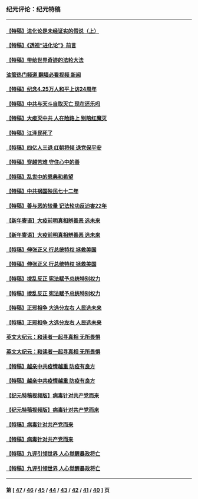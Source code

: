 ### 纪元评论：纪元特稿
---
#### [【特稿】进化论是未经证实的假说（上）](../../pages/nsc424/n14020737.md?06250330) 
#### [【特稿】《透视“进化论”》前言](../../pages/nsc424/n14019941.md?06250330) 
#### [【特稿】带给世界奇迹的法轮大法](../../pages/nsc424/n13994132.md?06250330) 
#### [油管热门频道 翻墙必看视频 新闻](ok?06250330)
#### [【特稿】纪念4.25万人和平上访24周年](../../pages/nsc424/n13980883.md?06250330) 
#### [【特稿】中共与天斗自取灭亡 现在还乐吗](../../pages/nsc424/n13897482.md?06250330) 
#### [【特稿】大疫灭中共 人在险路上 别陪红魔灭](../../pages/nsc424/n13890697.md?06250330) 
#### [【特稿】江泽民死了](../../pages/nsc424/n13876300.md?06250330) 
#### [【特稿】四亿人三退 红朝将倾 退党保平安](../../pages/nsc424/n13794378.md?06250330) 
#### [【特稿】穿越苦难 守住心中的善](../../pages/nsc424/n13784979.md?06250330) 
#### [【特稿】乱世中的恩典和希望](../../pages/nsc424/n13734687.md?06250330) 
#### [【特稿】中共祸国殃民七十二年](../../pages/nsc424/n13272607.md?06250330) 
#### [【特稿】善与恶的较量 记法轮功反迫害22年](../../pages/nsc424/n13086597.md?06250330) 
#### [【新年寄语】大疫前明真相辨善恶 选未来](../../pages/nsc424/n12660855.md?06250330) 
#### [【新年寄语】大疫前明真相辨善恶 选未来](../../pages/nsc424/n12660855.md?06250330) 
#### [【特稿】伸张正义 行总统特权 拯救美国](../../pages/nsc424/n12616806.md?06250330) 
#### [【特稿】伸张正义 行总统特权 拯救美国](../../pages/nsc424/n12616806.md?06250330) 
#### [【特稿】拨乱反正 宪法赋予总统特别权力](../../pages/nsc424/n12598306.md?06250330) 
#### [【特稿】拨乱反正 宪法赋予总统特别权力](../../pages/nsc424/n12598306.md?06250330) 
#### [【特稿】正邪相争 大选分左右 人民选未来](../../pages/nsc424/n12545208.md?06250330) 
#### [【特稿】正邪相争 大选分左右 人民选未来](../../pages/nsc424/n12545208.md?06250330) 
#### [英文大纪元：和读者一起寻真相 无所畏惧](../../pages/nsc424/n12542027.md?06250330) 
#### [英文大纪元：和读者一起寻真相 无所畏惧](../../pages/nsc424/n12542027.md?06250330) 
#### [【特稿】越亲中共疫情越重 防疫有良方](../../pages/nsc424/n12042989.md?06250330) 
#### [【特稿】越亲中共疫情越重 防疫有良方](../../pages/nsc424/n12042989.md?06250330) 
#### [【纪元特稿视频版】病毒针对共产党而来](../../pages/nsc424/n11977328.md?06250330) 
#### [【纪元特稿视频版】病毒针对共产党而来](../../pages/nsc424/n11977328.md?06250330) 
#### [【特稿】病毒针对共产党而来](../../pages/nsc424/n11928818.md?06250330) 
#### [【特稿】病毒针对共产党而来](../../pages/nsc424/n11928818.md?06250330) 
#### [【特稿】九评引领世界 人心觉醒暴政将亡](../../pages/nsc424/n11660496.md?06250330) 
#### [【特稿】九评引领世界 人心觉醒暴政将亡](../../pages/nsc424/n11660496.md?06250330) 

---
#### 第 [ [47](./47.md?06250330) / [46](./46.md?06250330) / [45](./45.md?06250330) / [44](./44.md?06250330) / [43](./43.md?06250330) / [42](./42.md?06250330) / [41](./41.md?06250330) / [40](./40.md?06250330) ] 页
